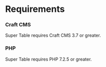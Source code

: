# Requirements

### Craft CMS
Super Table requires Craft CMS 3.7 or greater.

### PHP
Super Table requires PHP 7.2.5 or greater.
